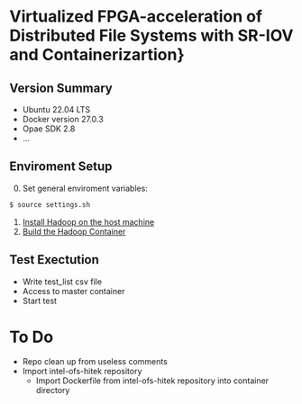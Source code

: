 # Virtualized FPGA-acceleration of Distributed File Systems with SR-IOV and Containerizartion}

## Version Summary
* Ubuntu 22.04 LTS
* Docker version 27.0.3
* Opae SDK 2.8
* ...

## Enviroment Setup
0) Set general enviroment variables:
```bash
$ source settings.sh
```
1) [Install Hadoop on the host machine](install/hadoop/README.md)
2) [Build the Hadoop Container](install/container/README.md)


## Test Exectution
* Write test_list csv file
* Access to master container
* Start test

# To Do
* Repo clean up from useless comments
* Import intel-ofs-hitek repository 
    * Import Dockerfile from intel-ofs-hitek repository into container directory